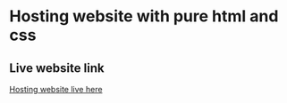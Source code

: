 # Hosting website with pure html and css

## Live website link
[Hosting website live here](https://fabulous-pastelito-91af8b.netlify.app/)
